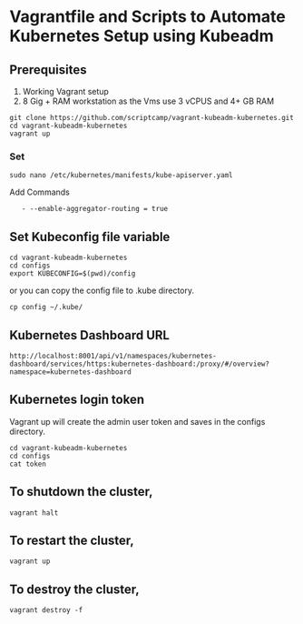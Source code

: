 
# Vagrantfile and Scripts to Automate Kubernetes Setup using Kubeadm 

## Prerequisites

1. Working Vagrant setup
2. 8 Gig + RAM workstation as the Vms use 3 vCPUS and 4+ GB RAM


```shell
git clone https://github.com/scriptcamp/vagrant-kubeadm-kubernetes.git
cd vagrant-kubeadm-kubernetes
vagrant up
```
### Set 
```shell
sudo nano /etc/kubernetes/manifests/kube-apiserver.yaml
```
Add Commands 

```shell
   - --enable-aggregator-routing = true
```

## Set Kubeconfig file variable

```shell
cd vagrant-kubeadm-kubernetes
cd configs
export KUBECONFIG=$(pwd)/config
```

or you can copy the config file to .kube directory.

```shell
cp config ~/.kube/
```

## Kubernetes Dashboard URL

```shell
http://localhost:8001/api/v1/namespaces/kubernetes-dashboard/services/https:kubernetes-dashboard:/proxy/#/overview?namespace=kubernetes-dashboard
```

## Kubernetes login token

Vagrant up will create the admin user token and saves in the configs directory.

```shell
cd vagrant-kubeadm-kubernetes
cd configs
cat token
```

## To shutdown the cluster,

```shell
vagrant halt
```

## To restart the cluster,

```shell
vagrant up
```

## To destroy the cluster,

```shell
vagrant destroy -f
```

